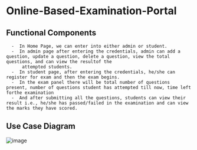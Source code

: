 # Online-Based-Examination-Portal

##  Functional Components

      -  In Home Page, we can enter into either admin or student.
      -  In admin page after entering the credentials, admin can add a question, update a question, delete a question, view the total questions, and can view the resultof the 
          attempted students.
      -  In student page, after entering the credentials, he/she can register for exam and then the exam begins.
      -  In the exam panel there will be total number of questions present, number of questions student has attempted till now, time left forthe examination
      -  And after submitting all the questions, students can view their result i.e., he/she has passed/failed in the examination and can view the marks they have scored.

## Use Case Diagram
![image](https://github.com/Niklesh05/Online-Desktop-Based-Examination/assets/132714361/6bcb096d-f110-4e67-9c78-1dd0a45eed5a)

